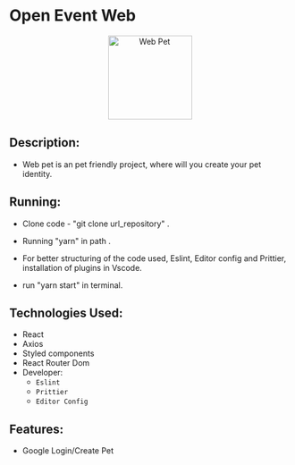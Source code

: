 <head>
	<h1>  Open Event Web</h1>
</head>
<body>
	<p align="center">
  <img src="logopet.png" width="150" title="Web Pet">
</p>
<div>

  ##  Description:
   - Web pet is an pet friendly project, where will you create your pet identity.

  ##  Running:
   - Clone code - "git clone url_repository" .
   - Running "yarn" in path .
   - For better structuring of the code used, Eslint, Editor config and Prittier, installation of plugins in Vscode.

   - run "yarn start" in terminal.

   ##  Technologies Used:
   - React
   - Axios
   - Styled components
   - React Router Dom
   - Developer:
        - `Eslint`
        - `Prittier`
        - `Editor Config`

  ## Features:
  - Google Login/Create Pet

</div>

</body>
